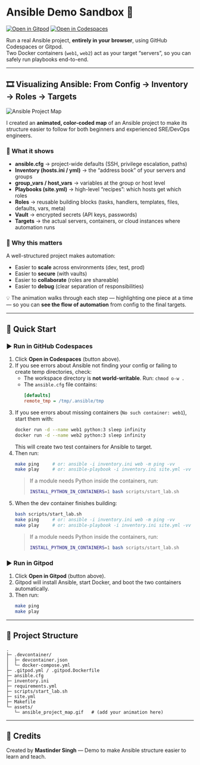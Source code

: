 # Ansible Demo Sandbox 🚀

[![Open in Gitpod](https://gitpod.io/button/open-in-gitpod.svg)](https://gitpod.io/#https://github.com/mastinder/ansible-demo-sandbox)
[![Open in Codespaces](https://img.shields.io/badge/GitHub-Codespaces-black?logo=github)](https://codespaces.new/mastinder/ansible-demo-sandbox?quickstart=1)

Run a real Ansible project, **entirely in your browser**, using GitHub Codespaces or Gitpod.  
Two Docker containers (`web1`, `web2`) act as your target “servers”, so you can safely run playbooks end-to-end.

---

## 🎞 Visualizing Ansible: From Config → Inventory → Roles → Targets

![Ansible Project Map](assets/ansible_project_map.gif)

I created an **animated, color-coded map** of an Ansible project to make its structure easier to follow for both beginners and experienced SRE/DevOps engineers.

### 🔑 What it shows
- **ansible.cfg** → project-wide defaults (SSH, privilege escalation, paths)  
- **Inventory (hosts.ini / yml)** → the “address book” of your servers and groups  
- **group_vars / host_vars** → variables at the group or host level  
- **Playbooks (site.yml)** → high-level “recipes”: which hosts get which roles  
- **Roles** → reusable building blocks (tasks, handlers, templates, files, defaults, vars, meta)  
- **Vault** → encrypted secrets (API keys, passwords)  
- **Targets** → the actual servers, containers, or cloud instances where automation runs  

### 🎯 Why this matters
A well-structured project makes automation:
- Easier to **scale** across environments (dev, test, prod)  
- Easier to **secure** (with vaults)  
- Easier to **collaborate** (roles are shareable)  
- Easier to **debug** (clear separation of responsibilities)  

💡 The animation walks through each step — highlighting one piece at a time — so you can **see the flow of automation** from config to the final targets.

---

## 🚀 Quick Start

### ▶️ Run in GitHub Codespaces
1. Click **Open in Codespaces** (button above).
2. If you see errors about Ansible not finding your config or failing to create temp directories, check:
   - The workspace directory is **not world-writable**. Run: `chmod o-w .`
   - The `ansible.cfg` file contains:
     ```ini
     [defaults]
     remote_tmp = /tmp/.ansible/tmp
     ```
3. If you see errors about missing containers (`No such container: web1`), start them with:
   ```bash
   docker run -d --name web1 python:3 sleep infinity
   docker run -d --name web2 python:3 sleep infinity
   ```
   This will create two test containers for Ansible to target.
4. Then run:
   ```bash
   make ping     # or: ansible -i inventory.ini web -m ping -vv
   make play     # or: ansible-playbook -i inventory.ini site.yml -vv
   ```
   > If a module needs Python inside the containers, run:
   > ```bash
   > INSTALL_PYTHON_IN_CONTAINERS=1 bash scripts/start_lab.sh
   > ```
2. When the dev container finishes building:
   ```bash
   bash scripts/start_lab.sh
   make ping     # or: ansible -i inventory.ini web -m ping -vv
   make play     # or: ansible-playbook -i inventory.ini site.yml -vv
   ```
   > If a module needs Python inside the containers, run:
   > ```bash
   > INSTALL_PYTHON_IN_CONTAINERS=1 bash scripts/start_lab.sh
   > ```

### ▶️ Run in Gitpod
1. Click **Open in Gitpod** (button above).  
2. Gitpod will install Ansible, start Docker, and boot the two containers automatically.  
3. Then run:
   ```bash
   make ping
   make play
   ```

---

## 📂 Project Structure
```
.
├─ .devcontainer/
│  ├─ devcontainer.json
│  └─ docker-compose.yml
├─ .gitpod.yml / .gitpod.Dockerfile
├─ ansible.cfg
├─ inventory.ini
├─ requirements.yml
├─ scripts/start_lab.sh
├─ site.yml
├─ Makefile
└─ assets/
   └─ ansible_project_map.gif   # (add your animation here)
```

---

## 🙌 Credits
Created by **Mastinder Singh** — Demo to make Ansible structure easier to learn and teach.
